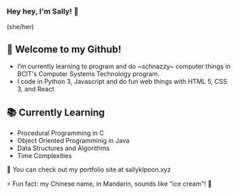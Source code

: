 ### Hey hey, I'm Sally! 👋
(she/her)


## 🌱 Welcome to my Github!
* I’m currently learning to program and do \~schnazzy\~ computer things in BCIT's Computer Systems Technology program.
* I code in Python 3, Javascript and do fun web things with HTML 5, CSS 3, and React

## 📚 Currently Learning
* Procedural Programming in C
* Object Oriented Programminig in Java
* Data Structures and Algorithms
* Time Complexities

👀 You can check out my portfolio site at sallyklpoon.xyz

⚡ Fun fact: my Chinese name, in Mandarin, sounds like "ice cream"! 🍦
